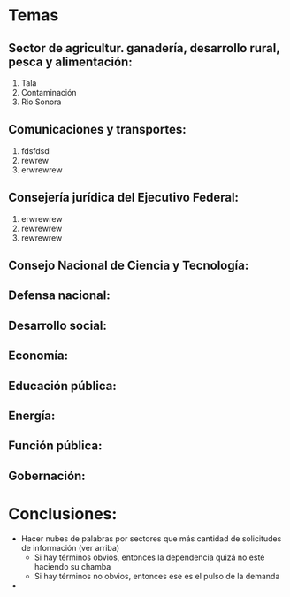 # Temas

## Sector de agricultur. ganadería, desarrollo rural, pesca y alimentación:
1. Tala
2. Contaminación
3. Rio Sonora

## Comunicaciones y transportes:
1. fdsfdsd
2. rewrew
3. erwrewrew

## Consejería jurídica del Ejecutivo Federal:
1. erwrewrew
2. rewrewrew
3. rewrewrew

## Consejo Nacional de Ciencia y Tecnología:


## Defensa nacional:


## Desarrollo social:


## Economía:


## Educación pública:


## Energía:


## Función pública:


## Gobernación:


# Conclusiones:
- Hacer nubes de palabras por sectores que más cantidad de solicitudes de información (ver arriba)
  - Si hay términos obvios, entonces la dependencia quizá no esté haciendo su chamba
  - Si hay términos no obvios, entonces ese es el pulso de la demanda
- 

